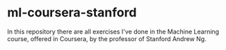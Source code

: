 # ml-coursera-stanford
In this repository there are all exercises I've done in the Machine Learning course, offered in Coursera, by the professor of Stanford Andrew Ng.
